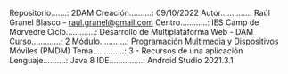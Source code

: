 Repositorio.......: 2DAM
Creación..........: 09/10/2022
Autor.............: Raúl Granel Blasco - raul.granel@gmail.com
Centro............: IES Camp de Morvedre
Ciclo.............: Desarrollo de Multiplataforma Web - DAM
Curso.............: 2
Módulo............: Programación Multimedia y Dispositivos Móviles (PMDM)
Tema..............: 3 - Recursos de una aplicación
Lenguaje..........: Java 8
IDE...............: Android Studio 2021.3.1
